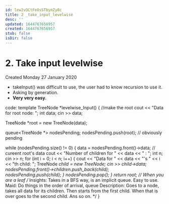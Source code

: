 ```yaml
---
id: lew2vOCtFeOsSTbymZy8c
title: 2 _take_input_levelwise
desc: ''
updated: 1644767656957
created: 1644767656957
stub: false
isDir: false
---
```

# 2. Take input levelwise
Created Monday 27 January 2020


* takeInput() was difficult to use, the user had to know recursion to use it. 
* Asking by generation.
* **Very very easy.**

code:
template <typename T>
TreeNode<T> *levelwise_Input()
{
//make the root
cout << "Data for root node: ";
int data;
cin >> data;

TreeNode<T> *root = new TreeNode<T>(data);

queue<TreeNode<T> *> nodesPending;
nodesPending.push(root); // obviously pending

while (nodesPending.size() != 0)
{
data = nodesPending.front()->data; // cureent root's data
cout << "Number of children for " << data << " : ";
int n;
cin >> n;
for (int i = 0; i < n; i++)
{
cout << "Data for " << data << "'s " << i << "th child: ";
TreeNode<T> *child = new TreeNode<T>;
cin >> child->data;
nodesPending.front()->children.push_back(child);
nodesPending.push(child);
}
nodesPending.pop();
}
return root;
// When you are a leaf
/*
Insights: Takes in a BFS way, is an implicit queue.
Easy to use.
Maid: Do things in the order of arrival, queue
Description:
Goes to a node, takes all data for its children.
Then starts from the first child. When that is over goes to the second child. Ans so on.
*/
}



